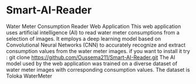 # Smart-AI-Reader
Water Meter Consumption Reader Web Application
This web application uses artificial intelligence (AI) to read water meter consumptions from a selection of images.
It employs a deep learning model based on Convolutional Neural Networks (CNN) to accurately recognize and extract consumption values from
the water meter images.
if you want to install it try : 
git clone https://github.com/Oussema211/Smart-AI-Reader.git
The AI model used by the web application was trained on a diverse dataset of water meter images with corresponding consumption values. 
The dataset is Toloka WaterMeter
